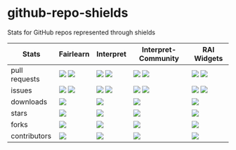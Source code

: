 # github-repo-shields

Stats for GitHub repos represented through shields

| Stats | Fairlearn | Interpret | Interpret-Community | RAI Widgets |
| ---   | ---       | ---       | ---                 | ---         |
| pull requests | ![](https://img.shields.io/github/issues-pr/fairlearn/fairlearn?label=%20&style=for-the-badge) ![](https://img.shields.io/github/issues-pr-closed/fairlearn/fairlearn?label=%20&style=for-the-badge) | ![](https://img.shields.io/github/issues-pr/interpretml/interpret?label=%20&style=for-the-badge) ![](https://img.shields.io/github/issues-pr-closed/interpretml/interpret?label=%20&style=for-the-badge) | ![](https://img.shields.io/github/issues-pr/interpretml/interpret-community?label=%20&style=for-the-badge) ![](https://img.shields.io/github/issues-pr-closed/interpretml/interpret-community?label=%20&style=for-the-badge) | ![](https://img.shields.io/github/issues-pr/microsoft/responsible-ai-widgets?label=%20&style=for-the-badge) ![](https://img.shields.io/github/issues-pr-closed/microsoft/responsible-ai-widgets?label=%20&style=for-the-badge) |
| issues | ![](https://img.shields.io/github/issues/fairlearn/fairlearn?label=%20&style=for-the-badge) ![](https://img.shields.io/github/issues-closed/fairlearn/fairlearn?label=%20&style=for-the-badge) | ![](https://img.shields.io/github/issues/interpretml/interpret?label=%20&style=for-the-badge) ![](https://img.shields.io/github/issues-closed/interpretml/interpret?label=%20&style=for-the-badge) | ![](https://img.shields.io/github/issues/interpretml/interpret-community?label=%20&style=for-the-badge) ![](https://img.shields.io/github/issues-closed/interpretml/interpret-community?label=%20&style=for-the-badge) | ![](https://img.shields.io/github/issues/microsoft/responsible-ai-widgets?label=%20&style=for-the-badge) ![](https://img.shields.io/github/issues-closed/microsoft/responsible-ai-widgets?label=%20&style=for-the-badge) |
| downloads | ![](https://img.shields.io/pypi/dm/fairlearn?label=%20&style=for-the-badge) | ![](https://img.shields.io/pypi/dm/interpret?label=%20&style=for-the-badge) | ![](https://img.shields.io/pypi/dm/interpret-community?label=%20&style=for-the-badge) | ![](https://img.shields.io/pypi/dm/raiwidgets?label=%20&style=for-the-badge) |
| stars | ![](https://img.shields.io/github/stars/fairlearn/fairlearn?label=%20&style=for-the-badge) | ![](https://img.shields.io/github/stars/interpretml/interpret?label=%20&style=for-the-badge) | ![](https://img.shields.io/github/stars/interpretml/interpret-community?label=%20&style=for-the-badge) | ![](https://img.shields.io/github/stars/microsoft/responsible-ai-widgets?label=%20&style=for-the-badge) |
| forks | ![](https://img.shields.io/github/forks/fairlearn/fairlearn?label=%20&style=for-the-badge) | ![](https://img.shields.io/github/forks/interpretml/interpret?label=%20&style=for-the-badge) | ![](https://img.shields.io/github/forks/interpretml/interpret-community?label=%20&style=for-the-badge) | ![](https://img.shields.io/github/forks/microsoft/responsible-ai-widgets?label=%20&style=for-the-badge) |
| contributors | ![](https://img.shields.io/github/contributors/fairlearn/fairlearn?label=%20&style=for-the-badge) | ![](https://img.shields.io/github/contributors/interpretml/interpret?label=%20&style=for-the-badge) | ![](https://img.shields.io/github/contributors/interpretml/interpret-community?label=%20&style=for-the-badge) | ![](https://img.shields.io/github/contributors/microsoft/responsible-ai-widgets?label=%20&style=for-the-badge) |